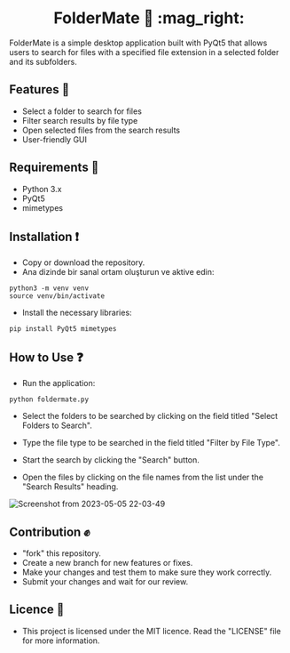 <h1 align="center">
 FolderMate 📄 :mag_right:
</h1>


FolderMate is a simple desktop application built with PyQt5 that allows users to search for files with a specified file extension in a selected folder and its subfolders.

## Features :open_file_folder:

- Select a folder to search for files
- Filter search results by file type
- Open selected files from the search results
- User-friendly GUI

## Requirements :pushpin:

- Python 3.x
- PyQt5
- mimetypes

## Installation :exclamation:

- Copy or download the repository.
- Ana dizinde bir sanal ortam oluşturun ve aktive edin:
```
python3 -m venv venv
source venv/bin/activate
```

- Install the necessary libraries:
```
pip install PyQt5 mimetypes
```

## How to Use :question:
- Run the application:
```
python foldermate.py
```

- Select the folders to be searched by clicking on the field titled "Select Folders to Search".

- Type the file type to be searched in the field titled "Filter by File Type".

- Start the search by clicking the "Search" button.

- Open the files by clicking on the file names from the list under the "Search Results" heading.


![Screenshot from 2023-05-05 22-03-49](https://user-images.githubusercontent.com/82121296/236548032-93dc899e-8bcd-47dd-9f49-7fa56158730f.png)


## Contribution :fist:

- "fork" this repository.
- Create a new branch for new features or fixes.
- Make your changes and test them to make sure they work correctly.
- Submit your changes and wait for our review.

## Licence :memo:

- This project is licensed under the MIT licence. Read the "LICENSE" file for more information.
